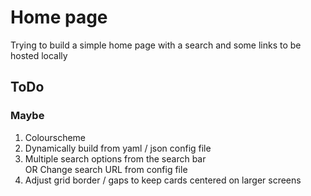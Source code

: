 # Home page

Trying to build a simple home page with a search and some links to be hosted locally

## ToDo
   
### Maybe

1. Colourscheme  
2. Dynamically build from yaml / json config file  
3. Multiple search options from the search bar  
OR Change search URL from config file
4. Adjust grid border / gaps to keep cards centered on larger screens